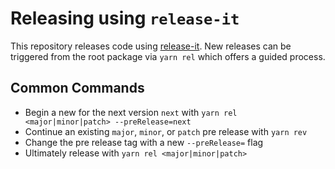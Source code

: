 # Releasing using `release-it`

This repository releases code using [release-it](https://github.com/release-it/release-it). New releases can be triggered from the root package via `yarn rel` which offers a guided process.

## Common Commands

- Begin a new for the next version `next` with `yarn rel <major|minor|patch> --preRelease=next`
- Continue an existing `major`, `minor`, or `patch` pre release with `yarn rev`
- Change the pre release tag with a new `--preRelease=` flag
- Ultimately release with `yarn rel <major|minor|patch>`
